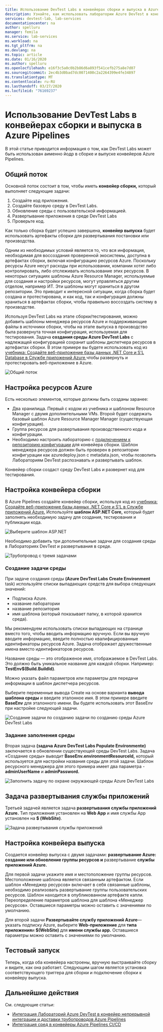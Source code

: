 ```yaml
---
title: Использование DevTest Labs в конвейерах сборки и выпуска в Azure Pipelines
description: Узнайте, как использовать лаборатории Azure DevTest в конвейерах Azure Pipelines, которые строят и выпускают конвейеры.
services: devtest-lab, lab-services
documentationcenter: na
author: spelluru
manager: femila
ms.service: lab-services
ms.workload: na
ms.tgt_pltfrm: na
ms.devlang: na
ms.topic: article
ms.date: 01/16/2020
ms.author: spelluru
ms.openlocfilehash: e16f3c5a0c0b2b86d6a893f541cefb275a8e7d07
ms.sourcegitcommit: 2ec4b3d0bad7dc0071400c2a2264399e4fe34897
ms.translationtype: MT
ms.contentlocale: ru-RU
ms.lasthandoff: 03/27/2020
ms.locfileid: "76169237"
---
```

# <a name="use-devtest-labs-in-azure-pipelines-build-and-release-pipelines"></a>Использование DevTest Labs в конвейерах сборки и выпуска в Azure Pipelines
В этой статье приводится информация о том, как DevTest Labs может быть использован аименно йодр в сборке и выпуске конвейеров Azure Pipelines. 

## <a name="overall-flow"></a>Общий поток
Основной поток состоит в том, чтобы иметь **конвейер сборки,** который выполняет следующие задачи:

1. Создайте код приложения.
1. Создайте базовую среду в DevTest Labs.
1. Обновление среды с пользовательской информацией.
1. Развертывание приложения в среде DevTest Labs
1. Проверьте код. 

Как только сборка будет успешно завершена, **конвейер выпуска** будет использовать артефакты сборки для развертывания постановки или производства. 

Одним из необходимых условий является то, что вся информация, необходимая для воссоздания проверенной экосистемы, доступна в артефактах сборки, включая конфигурацию ресурсов Azure. Поскольку ресурсы Azure несут расходы при использовании, компании хотят либо контролировать, либо отслеживать использование этих ресурсов. В некоторых ситуациях шаблоны Azure Resource Manager, используемые для создания и настройки ресурсов, могут управляться другим отделом, например ИТ. Эти шаблоны могут храниться в другом репозитории. Это приводит к интересной ситуации, когда сборка будет создана и протестирована, и как код, так и конфигурация должны храниться в артефактах сборки, чтобы правильно воссоздать систему в производстве. 

Используя DevTest Labs на этапе сборки/тестирования, можно добавить шаблоны менеджера ресурсов Azure и поддерживающие файлы в источники сборки, чтобы на этапе выпуска в производство была развернута точная конфигурация, используемая для тестирования. Задача **создания среды Azure DevTest Labs** с надлежащей конфигурацией сохранит шаблоны диспетчера ресурсов в артефактах сборки. В этом примере вы будете использовать код из [учебника: Создайте веб-приложение базы данных .NET Core и S'L Database в Службе приложений Azure,](../app-service/app-service-web-tutorial-dotnetcore-sqldb.md)чтобы развернуть и протестировать веб-приложение в Azure.

![Общий поток](./media/use-devtest-labs-build-release-pipelines/overall-flow.png)

## <a name="set-up-azure-resources"></a>Настройка ресурсов Azure
Есть несколько элементов, которые должны быть созданы заранее:

- Два хранилища. Первый с кодом из учебника и шаблоном Resource Manager с двумя дополнительными VMs. Второй будет содержать базовый шаблон Azure Resource Manager Manager (существующая конфигурация).
- Группа ресурсов для развертывания производственного кода и конфигурации.
- Необходимо настроить лабораторию с [подключением к репозиторию конфигурации](devtest-lab-create-environment-from-arm.md) для конвейера сборки. Шаблон менеджера ресурсов должен быть проверен в репозитории конфигурации как azuredeploy.json с metadata.json, чтобы позволить Лабораториям DevTest распознавать и развертывать шаблон.

Конвейер сборки создаст среду DevTest Labs и развернет код для тестирования.

## <a name="set-up-a-build-pipeline"></a>Настройка конвейера сборки
В Azure Pipelines создайте конвейер сборки, используя код из [учебника: Создайте веб-приложение базы данных .NET Core и S'L в Службе приложений Azure.](../app-service/app-service-web-tutorial-dotnetcore-sqldb.md) Используйте **шаблон ASP.NET Core,** который будет заполнять необходимую задачу для создания, тестирования и публикации кода.

![Выберите шаблон ASP.NET](./media/use-devtest-labs-build-release-pipelines/select-asp-net.png)

Необходимо добавить три дополнительные задачи для создания среды в Лабораториях DevTest и развертывания в среде.

![Трубопровод с тремя задачами](./media/use-devtest-labs-build-release-pipelines/pipeline-tasks.png)

### <a name="create-environment-task"></a>Создание задачи среды
При задаче создания среды **(Azure DevTest Labs Create Environment** task) используйте списки выпадающих средств для выбора следующих значений:

- Подписка Azure.
- название лаборатории
- название репозитория
- имя шаблона (который показывает папку, в которой хранится среда). 

Мы рекомендуем использовать списки выпадающих на странице вместо того, чтобы вводить информацию вручную. Если вы вручную вводите информацию, введите полностью квалифицированные идентификаторы ресурсов Azure. Задача отображает дружественные имена вместо идентификаторов ресурсов. 

Название среды — это отображеное имя, отображаемое в DevTest Labs. Это должно быть уникальное название для каждой сборки. Например: **TestEnv$(Build.BuildId)**. 

Можно указать файл параметров или параметры для передачи информации в шаблон диспетчера ресурсов. 

Выберите переменные вывода Create на основе варианта **вывода шаблона среды** и введите эталонное имя. В этом примере введите **BaseEnv** для эталонного имени. Вы будете использовать этот BaseEnv при настройке следующей задачи. 

![Создание задачи по созданию задачи по созданию среды Azure DevTest Labs](./media/use-devtest-labs-build-release-pipelines/create-environment.png)

### <a name="populate-environment-task"></a>Задание заполнения среды
Вторая задача **(задача Azure DevTest Labs Populate Environmente)** заключается в обновлении существующей среды DevTest Labs. Задача «Создание среды» выводит **BaseEnv.environmentResourceId,** который используется для настройки названия среды для этой задачи. Шаблон ресурсного менеджера для этого примера имеет два параметра - **adminUserName** и **adminPassword.** 

![Заполнить задачу по охране окружающей среды Azure DevTest Labs](./media/use-devtest-labs-build-release-pipelines/populate-environment.png)

## <a name="app-service-deploy-task"></a>Задача развертывания службы приложений
Третьей задачей является задача **развертывания службы приложений Azure.** Тип приложения установлен на **Web App** и имя службы App установлен на **$ (WebSite)**.

![Задача развертывания службы приложений](./media/use-devtest-labs-build-release-pipelines/app-service-deploy.png)

## <a name="set-up-release-pipeline"></a>Настройка конвейера выпуска
Создается конвейер выпуска с двумя задачами: **развертывание Azure: создание или обновление группы ресурсов и** развертывание **службы приложений Azure.** 

Для первой задачи укажите имя и местоположение группы ресурсов. Местоположение шаблона является связанным артефактом. Если шаблон «Менеджер ресурсов» включает в себя связанные шаблоны, необходимо реализовать развертывание группы пользовательских ресурсов. Шаблон находится в опубликованном артефакте капли. Переопределение параметров шаблона для шаблона «Менеджер ресурсов». Оставшиеся параметры можно оставить с значениями по умолчанию. 

Для второй задачи **Развертывайте службу приложений Azure**— указать подписку Azure, выберите **Web-приложение** для **типа приложения**и **$(WebSite)** для **имени службы app.** Оставшиеся параметры можно оставить с значениями по умолчанию. 

## <a name="test-run"></a>Тестовый запуск
Теперь, когда оба конвейера настроены, вручную выстраивайте сборку и видите, как она работает. Следующим шагом является установка соответствующего триггера для сборки и подключение сборки к конвейеру выпуска.

## <a name="next-steps"></a>Дальнейшие действия
См. следующие статьи:

- [Интеграция Лабораторий Azure DevTest в конвейер непрерывной интеграции и доставки трубопроводов Azure Pipelines](devtest-lab-integrate-ci-cd-vsts.md)
- [Интеграция сред в конвейеры Azure Pipelines CI/CD](integrate-environments-devops-pipeline.md)

